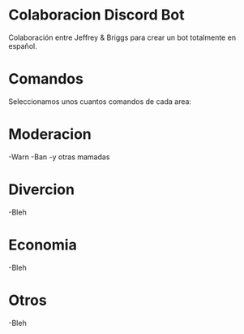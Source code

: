 # Colaboracion Discord Bot
Colaboración entre Jeffrey & Briggs para crear un bot totalmente en español.

# Comandos
Seleccionamos unos cuantos comandos de cada area:
	
  # Moderacion
  -Warn
  -Ban
  -y otras mamadas
  # Divercion
   -Bleh
  # Economia
  -Bleh
  # Otros
  -Bleh
